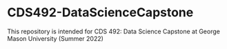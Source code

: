 # CDS492-DataScienceCapstone
This repository is intended for CDS 492: Data Science Capstone at George Mason University (Summer 2022)
